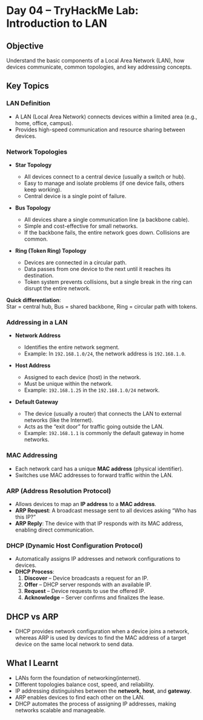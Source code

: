 # Day 04 – TryHackMe Lab: Introduction to LAN

## Objective
Understand the basic components of a Local Area Network (LAN), how devices communicate, common topologies, and key addressing concepts.

## Key Topics

### LAN Definition
- A LAN (Local Area Network) connects devices within a limited area (e.g., home, office, campus).
- Provides high-speed communication and resource sharing between devices.

### Network Topologies
- **Star Topology**
  - All devices connect to a central device (usually a switch or hub).
  - Easy to manage and isolate problems (if one device fails, others keep working).
  - Central device is a single point of failure.

- **Bus Topology**
  - All devices share a single communication line (a backbone cable).
  - Simple and cost-effective for small networks.
  - If the backbone fails, the entire network goes down. Collisions are common.

- **Ring (Token Ring) Topology**
  - Devices are connected in a circular path.
  - Data passes from one device to the next until it reaches its destination.
  - Token system prevents collisions, but a single break in the ring can disrupt the entire network.

**Quick differentiation**:  
Star = central hub, Bus = shared backbone, Ring = circular path with tokens.

### Addressing in a LAN
- **Network Address**
  - Identifies the entire network segment.
  - Example: In `192.168.1.0/24`, the network address is `192.168.1.0`.

- **Host Address**
  - Assigned to each device (host) in the network.
  - Must be unique within the network.
  - Example: `192.168.1.25` in the `192.168.1.0/24` network.

- **Default Gateway**
  - The device (usually a router) that connects the LAN to external networks (like the Internet).
  - Acts as the “exit door” for traffic going outside the LAN.
  - Example: `192.168.1.1` is commonly the default gateway in home networks.

### MAC Addressing
- Each network card has a unique **MAC address** (physical identifier).
- Switches use MAC addresses to forward traffic within the LAN.

### ARP (Address Resolution Protocol)
- Allows devices to map an **IP address** to a **MAC address**.
- **ARP Request**: A broadcast message sent to all devices asking “Who has this IP?”  
- **ARP Reply**: The device with that IP responds with its MAC address, enabling direct communication.

### DHCP (Dynamic Host Configuration Protocol)
- Automatically assigns IP addresses and network configurations to devices.
- **DHCP Process**:
  1. **Discover** – Device broadcasts a request for an IP.  
  2. **Offer** – DHCP server responds with an available IP.  
  3. **Request** – Device requests to use the offered IP.  
  4. **Acknowledge** – Server confirms and finalizes the lease.

## DHCP vs ARP
- DHCP provides network configuration when a device joins a network, whereas ARP is used by devices to find the MAC address of a target device on the same local network to send data.

## What I Learnt
- LANs form the foundation of networking(internet).  
- Different topologies balance cost, speed, and reliability.  
- IP addressing distinguishes between the **network**, **host**, and **gateway**.  
- ARP enables devices to find each other on the LAN.  
- DHCP automates the process of assigning IP addresses, making networks scalable and manageable.  

